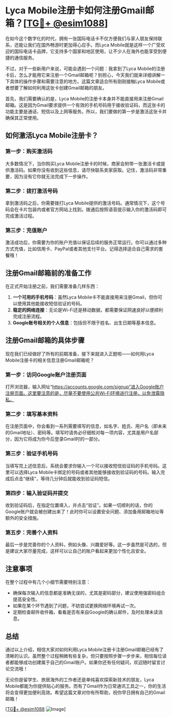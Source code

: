 # Lyca Mobile注册卡如何注册Gmail邮箱？[[TG💪+ @esim1088](https://t.me/s/esim1088)]

在如今这个数字化的时代，拥有一张国际电话卡不仅方便我们与家人朋友保持联系，还能让我们在国外畅游时更加得心应手。而Lyca Mobile就是这样一个广受欢迎的国际电话卡品牌，它支持多个国家和地区使用，让不少人在海外也能享受到便捷的通信服务。

不过，对于一些新用户来说，可能会遇到一个问题：我拿到了Lyca Mobile的注册卡后，怎么才能用它来注册一个Gmail邮箱呢？别担心，今天我们就来详细讲解一下具体的操作步骤和需要注意的地方。这篇文章适合所有刚刚接触Lyca Mobile或者想要了解如何利用这张卡创建Gmail邮箱的朋友。

首先，我们需要确认的是，Lyca Mobile的注册卡本身并不能直接用来注册Gmail邮箱。这是因为Gmail要求提供一个有效的手机号码用于接收验证码，而这张卡的功能主要是通话、短信以及上网等服务。所以，我们要做的第一步是激活这张卡并确保其正常使用。

## 如何激活Lyca Mobile注册卡？

### 第一步：购买激活码
大多数情况下，当你购买Lyca Mobile注册卡的时候，商家会附带一张激活卡或提供激活码。如果你没有收到这些信息，请尽快联系卖家获取。记住，激活码非常重要，因为没有它你就无法完成下一步操作。

### 第二步：拨打激活号码
拿到激活码之后，你需要拨打Lyca Mobile提供的激活号码。通常情况下，这个号码会在卡片包装内或者官方网站上找到。拨通后按照语音提示输入你的激活码即可完成激活过程。

### 第三步：充值账户
激活成功后，你需要为你的账户充值以保证后续的服务正常运行。你可以通过多种方式充值，比如信用卡、PayPal或者其他支付平台。记得选择适合自己需求的套餐哦！

## 注册Gmail邮箱前的准备工作

在正式开始注册之前，我们需要准备几样东西：
1. **一个可用的手机号码**：虽然Lyca Mobile卡不能直接用来注册Gmail，但你可以使用其他能接收短信验证的号码。
2. **稳定的网络连接**：无论是Wi-Fi还是移动数据，都需要保证网速良好以便顺利完成注册流程。
3. **Google账号相关的个人信息**：包括但不限于姓名、出生日期等基本信息。

## 注册Gmail邮箱的具体步骤

现在我们已经做好了所有的前期准备，接下来就进入正题啦——如何用Lyca Mobile注册卡的相关信息注册Gmail邮箱呢？

### 第一步：访问Google账户注册页面
打开浏览器，输入网址“https://accounts.google.com/signup”进入Google账户注册页面。这里要注意的是，尽量不要使用公共Wi-Fi环境进行注册，以免泄露隐私。

### 第二步：填写基本资料
在注册页面中，你会看到一系列需要填写的信息，如名字、姓氏、用户名（即未来的Gmail地址）、密码等。填写时请务必仔细核对每一项内容，尤其是用户名部分，因为它将成为你今后登录Gmail时的一部分。

### 第三步：验证手机号码
当填写完上述信息后，系统会要求你输入一个可以接收短信验证码的手机号码。这里可以选择Lyca Mobile卡绑定的号码或者其他能够接收到验证码的号码。输入完成后点击“继续”，等待几分钟后就能收到验证码短信。

### 第四步：输入验证码并提交
收到验证码后，在指定位置填入，并点击“验证”。如果一切顺利的话，你的Google账户就会被创建出来了！此时你可以设置安全问题、添加备用邮箱地址等额外的安全措施。

### 第五步：完善个人资料
最后一步是完善你的个人资料，例如头像、兴趣爱好等。这一步虽然是可选的，但是建议大家尽量完成，这样可以让自己的账户看起来更加个性化且安全。

## 注意事项

在整个过程中有几个小细节需要特别注意：
- 确保每次输入的信息都是准确无误的，尤其是密码部分，建议使用强密码组合提高安全性。
- 如果在某个环节遇到了问题，不妨尝试更换网络环境再试一次。
- 定期检查邮件收件箱，看看是否有来自Google的确认邮件，及时处理未读消息。

## 总结

通过以上介绍，相信大家对如何利用Lyca Mobile注册卡注册Gmail邮箱已经有了清晰的认识。虽然整个过程稍微有些复杂，但只要按照步骤一步步来，相信每位读者都能够成功创建属于自己的Gmail账户。如果你还有任何疑问，欢迎随时留言讨论交流哦！

无论你是留学生、旅居海外的工作者还是单纯喜欢探索新技术的朋友，Lyca Mobile都能为你提供贴心的服务。而有了Gmail作为日常通讯工具之一，你的生活将会变得更加便利高效。希望这篇文章对你有所帮助，祝你早日拥有自己的Gmail邮箱！

[[TG💪+ @esim1088](https://t.me/s/esim1088) ![Image](https://i.postimg.cc/4NQfJmqS/Snipaste-2025-05-13-00-14-12.png)]